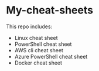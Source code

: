 # My-cheat-sheets

This repo includes:

- Linux cheat sheet
- PowerShell cheat sheet
- AWS cli cheat sheet
- Azure PowerShell cheat sheet
- Docker cheat sheet
